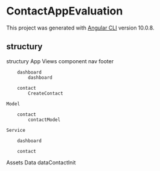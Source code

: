 # ContactAppEvaluation

This project was generated with [Angular CLI](https://github.com/angular/angular-cli) version 10.0.8.

## structury



structury
App
    Views
        component
            nav
            footer

        dashboard
            dashboard

        contact
            CreateContact
        
    Model

        contact
            contactModel

    Service
        
        dashboard
        
        contact

Assets
    Data
        dataContactInit
